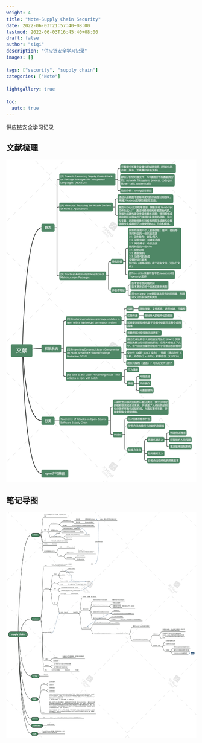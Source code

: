 ```yaml
---
weight: 4
title: "Note-Supply Chain Security"
date: 2022-06-03T21:57:40+08:00
lastmod: 2022-06-03T16:45:40+08:00
draft: false
author: "siqi"
description: "供应链安全学习记录"
images: []

tags: ["security", "supply chain"]
categories: ["Note"]

lightgallery: true

toc:
  auto: true
---
```

供应链安全学习记录
<!--more-->



## 文献梳理
<div align=center><img src='./research.png'></div>

## 笔记导图
<div align=center><img src='./supply chain.png'></div>